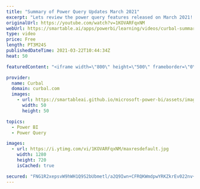 ```yaml
---
title: "Summary of Power Query Updates March 2021"
excerpt: "Lets review the power query features released on March 2021!  Here you can download all the pbix files: https://curbal.com/donwload-center\r \r SUBSCRIBE to learn more about Power and Excel BI!\r https://www.youtube.com/channel/UCJ7UhloHSA4wAqPzyi6TOkw?sub_confirmation=1\r \r Our PLAYLISTS:\r - Join our DAX"
originalUrl: https://youtube.com/watch?v=1KOVARFqxNM
webUrl: https://smartable.ai/apps/powerbi/learning/videos/curbal-summary-of-power-query-updates-march-2021/
type: video
price: Free
length: PT3M24S
publishedDateTime: 2021-03-22T10:44:34Z
heat: 50

featuredContent: "<iframe width=\"800\" height=\"500\" frameborder=\"0\" src=\"https://www.youtube.com/embed/1KOVARFqxNM\" allow=\"accelerometer; autoplay; encrypted-media; gyroscope; picture-in-picture\" allowfullscreen></iframe>"

provider:
  name: Curbal
  domain: curbal.com
  images:
    - url: https://smartableai.github.io/microsoft-power-bi/assets/images/organizations/curbal.com-50x50.jpg
      width: 50
      height: 50

topics:
  - Power BI
  - Power Query

images:
  - url: https://i.ytimg.com/vi/1KOVARFqxNM/maxresdefault.jpg
    width: 1280
    height: 720
    isCached: true

secured: "FNG1R2xepsvW9hWH1Q9S2bUbmetl/a2Q9Iwn+CFRQKWmdpwYRKZkrEv022nv+OdbQrQk9EY1QUq9hRCmHnywd2e/yf7ZpHHNkFH/aEOt4Pkf6lYzB5HkLTVl7I5YZknw+tSTJR0hJ55m5lZPVDPBrvXqS9elHiGqDJ3DLbcavznqEdVc2Bs3O9MW80MKTGUliE3FBiLkKC8f8BwLKY/CjYTIRwWhbdguH01jgJhpU23VMKwO8xAKLMgpe4ZPKw0jJoRlQCFKV7xjCsvOm6+K4RHDizS1t4m5Wz7UjpK0xUrpFbX2lj78PbOlPpovMNOyIficT+N2Q9s4226jYZs/Y7pAFwjC1Bpm6Bx7/4XgEtDA/6V2UIA73zFR7d5IzAszlMx4+y1WcuQfT0cxBdTCRNcbpg7Q+Dgm2Ekx/YuSyxk=;tCfP5iEENIhWifq3ipPb9g=="
---
```


